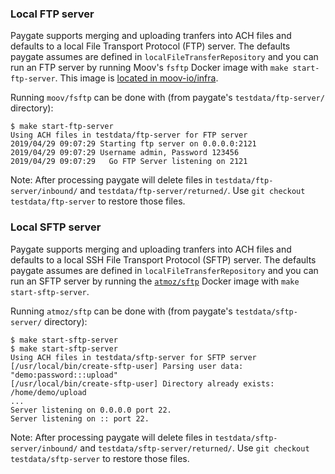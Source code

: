 ### Local FTP server

Paygate supports merging and uploading tranfers into ACH files and defaults to a local File Transport Protocol (FTP) server. The defaults paygate assumes are defined in `localFileTransferRepository` and you can run an FTP server by running Moov's `fsftp` Docker image with `make start-ftp-server`. This image is [located in moov-io/infra](https://github.com/moov-io/infra/tree/master/images/fsftp).

Running `moov/fsftp` can be done with (from paygate's `testdata/ftp-server/` directory):

```
$ make start-ftp-server
Using ACH files in testdata/ftp-server for FTP server
2019/04/29 09:07:29 Starting ftp server on 0.0.0.0:2121
2019/04/29 09:07:29 Username admin, Password 123456
2019/04/29 09:07:29   Go FTP Server listening on 2121
```

Note: After processing paygate will delete files in `testdata/ftp-server/inbound/` and `testdata/ftp-server/returned/`. Use `git checkout testdata/ftp-server` to restore those files.

### Local SFTP server

Paygate supports merging and uploading tranfers into ACH files and defaults to a local SSH File Transport Protocol (SFTP) server. The defaults paygate assumes are defined in `localFileTransferRepository` and you can run an SFTP server by running the [`atmoz/sftp`](https://hub.docker.com/r/atmoz/sftp) Docker image with `make start-sftp-server`.

Running `atmoz/sftp` can be done with (from paygate's `testdata/sftp-server/` directory):

```
$ make start-sftp-server
$ make start-sftp-server
Using ACH files in testdata/sftp-server for SFTP server
[/usr/local/bin/create-sftp-user] Parsing user data: "demo:password:::upload"
[/usr/local/bin/create-sftp-user] Directory already exists: /home/demo/upload
...
Server listening on 0.0.0.0 port 22.
Server listening on :: port 22.
```

Note: After processing paygate will delete files in `testdata/sftp-server/inbound/` and `testdata/sftp-server/returned/`. Use `git checkout testdata/sftp-server` to restore those files.
